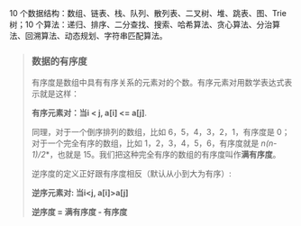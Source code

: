 10 个数据结构：数组、链表、栈、队列、散列表、二叉树、堆、跳表、图、Trie 树；10 个算法：递归、排序、二分查找、搜索、哈希算法、贪心算法、分治算法、回溯算法、动态规划、字符串匹配算法。



> ### 数据的有序度
>
> 有序度是数组中具有有序关系的元素对的个数。有序元素对用数学表达式表示就是这样：
>
> **有序元素对：当i < j, a[i] <= a[j]**. 
>
> 同理，对于一个倒序排列的数组，比如 6，5，4，3，2，1，有序度是 0；对于一个完全有序的数组，比如 1，2，3，4，5，6，有序度就是 **n*(n-1)/2**，也就是 15。我们把这种完全有序的数组的有序度叫作**满有序度**。
>
> 逆序度的定义正好跟有序度相反（默认从小到大为有序）:
>
> **逆序元素对: 当i<j, a[i]>a[j]**
>
> **逆序度 = 满有序度 - 有序度**

